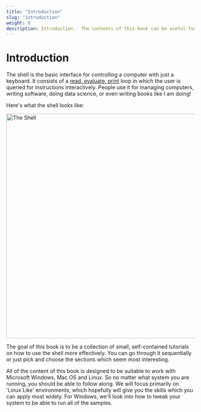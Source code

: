 ```yaml
---
title: "Introduction"
slug: "introduction"
weight: 0
description: Introduction.  The contents of this book can be useful for a surprisingly wide group of people.  We'll look at what a shell is, and why it can be so useful to learn about.
---
```


# Introduction

The shell is the basic interface for controlling a computer with just a keyboard. 
It consists of a [read, evaluate, print](https://en.wikipedia.org/wiki/Read%E2%80%93eval%E2%80%93print_loop)  loop in which the user is queried for instructions interactively. People use it for managing computers, writing software, doing data science, or even writing books like I am doing! 

Here's what the shell looks like:

<a href="images/the-shell.png"><img alt="The Shell" width="600px" src="images/the-shell.png" /></a>

The goal of this book is to be a collection of small, self-contained tutorials on how to use the shell more effectively. 
You can go through it sequentially or just pick and choose the sections which seem most interesting.

All of the content of this book is designed to be suitable to work with Microsoft Windows, Mac OS and Linux. 
So no matter what system you are running, you should be able to follow along. 
We will focus primarily on 'Linux Like' environments, which hopefully will give you the skills which you can apply most widely. 
For Windows, we'll look into how to tweak your system to be able to run all of the samples.
